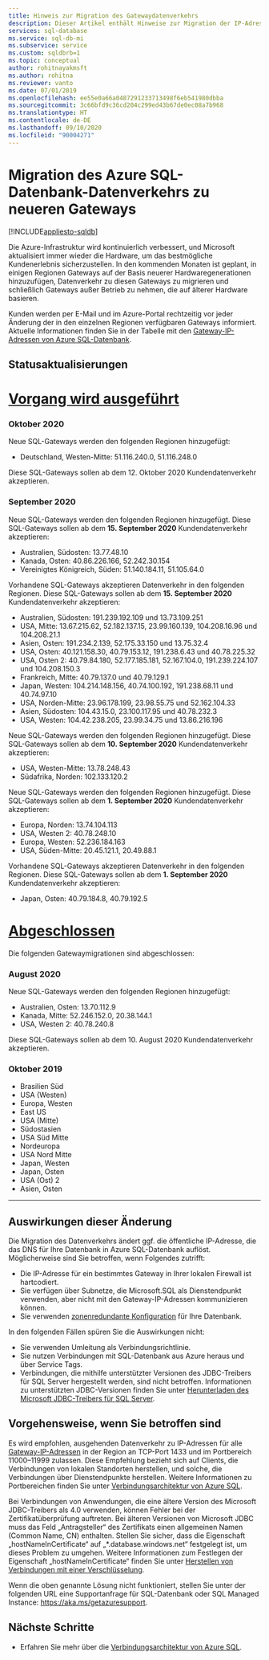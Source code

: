 ```yaml
---
title: Hinweis zur Migration des Gatewaydatenverkehrs
description: Dieser Artikel enthält Hinweise zur Migration der IP-Adressen von Azure SQL-Datenbank-Gateways
services: sql-database
ms.service: sql-db-mi
ms.subservice: service
ms.custom: sqldbrb=1 
ms.topic: conceptual
author: rohitnayakmsft
ms.author: rohitna
ms.reviewer: vanto
ms.date: 07/01/2019
ms.openlocfilehash: ee55e0a66a0487291233713498f6eb541980dbba
ms.sourcegitcommit: 3c66bfd9c36cd204c299ed43b67de0ec08a7b968
ms.translationtype: HT
ms.contentlocale: de-DE
ms.lasthandoff: 09/10/2020
ms.locfileid: "90004271"
---
```

# <a name="azure-sql-database-traffic-migration-to-newer-gateways"></a>Migration des Azure SQL-Datenbank-Datenverkehrs zu neueren Gateways
[!INCLUDE[appliesto-sqldb](../includes/appliesto-sqldb.md)]

Die Azure-Infrastruktur wird kontinuierlich verbessert, und Microsoft aktualisiert immer wieder die Hardware, um das bestmögliche Kundenerlebnis sicherzustellen. In den kommenden Monaten ist geplant, in einigen Regionen Gateways auf der Basis neuerer Hardwaregenerationen hinzuzufügen, Datenverkehr zu diesen Gateways zu migrieren und schließlich Gateways außer Betrieb zu nehmen, die auf älterer Hardware basieren.  

Kunden werden per E-Mail und im Azure-Portal rechtzeitig vor jeder Änderung der in den einzelnen Regionen verfügbaren Gateways informiert. Aktuelle Informationen finden Sie in der Tabelle mit den [Gateway-IP-Adressen von Azure SQL-Datenbank](connectivity-architecture.md#gateway-ip-addresses).

## <a name="status-updates"></a>Statusaktualisierungen

# <a name="in-progress"></a>[Vorgang wird ausgeführt](#tab/in-progress-ip)
### <a name="october-2020"></a>Oktober 2020

Neue SQL-Gateways werden den folgenden Regionen hinzugefügt:

- Deutschland, Westen-Mitte: 51.116.240.0, 51.116.248.0

Diese SQL-Gateways sollen ab dem 12. Oktober 2020 Kundendatenverkehr akzeptieren. 

### <a name="september-2020"></a>September 2020
Neue SQL-Gateways werden den folgenden Regionen hinzugefügt. Diese SQL-Gateways sollen ab dem **15. September 2020** Kundendatenverkehr akzeptieren:

- Australien, Südosten: 13.77.48.10
- Kanada, Osten: 40.86.226.166, 52.242.30.154
- Vereinigtes Königreich, Süden: 51.140.184.11, 51.105.64.0

Vorhandene SQL-Gateways akzeptieren Datenverkehr in den folgenden Regionen. Diese SQL-Gateways sollen ab dem **15. September 2020** Kundendatenverkehr akzeptieren:

- Australien, Südosten: 191.239.192.109 und 13.73.109.251
- USA, Mitte: 13.67.215.62, 52.182.137.15, 23.99.160.139, 104.208.16.96 und 104.208.21.1
- Asien, Osten: 191.234.2.139, 52.175.33.150 und 13.75.32.4
- USA, Osten: 40.121.158.30, 40.79.153.12, 191.238.6.43 und 40.78.225.32
- USA, Osten 2: 40.79.84.180, 52.177.185.181, 52.167.104.0, 191.239.224.107 und 104.208.150.3
- Frankreich, Mitte: 40.79.137.0 und 40.79.129.1
- Japan, Westen: 104.214.148.156, 40.74.100.192, 191.238.68.11 und 40.74.97.10
- USA, Norden-Mitte: 23.96.178.199, 23.98.55.75 und 52.162.104.33
- Asien, Südosten: 104.43.15.0, 23.100.117.95 und 40.78.232.3
- USA, Westen: 104.42.238.205, 23.99.34.75 und 13.86.216.196

Neue SQL-Gateways werden den folgenden Regionen hinzugefügt. Diese SQL-Gateways sollen ab dem **10. September 2020** Kundendatenverkehr akzeptieren:

- USA, Westen-Mitte: 13.78.248.43 
- Südafrika, Norden: 102.133.120.2  

Neue SQL-Gateways werden den folgenden Regionen hinzugefügt. Diese SQL-Gateways sollen ab dem **1. September 2020** Kundendatenverkehr akzeptieren:

- Europa, Norden: 13.74.104.113 
- USA, Westen 2: 40.78.248.10 
- Europa, Westen: 52.236.184.163 
- USA, Süden-Mitte: 20.45.121.1, 20.49.88.1 

Vorhandene SQL-Gateways akzeptieren Datenverkehr in den folgenden Regionen. Diese SQL-Gateways sollen ab dem **1. September 2020** Kundendatenverkehr akzeptieren:
- Japan, Osten: 40.79.184.8, 40.79.192.5

# <a name="completed"></a>[Abgeschlossen](#tab/completed-ip)

Die folgenden Gatewaymigrationen sind abgeschlossen: 

### <a name="august-2020"></a>August 2020

Neue SQL-Gateways werden den folgenden Regionen hinzugefügt:

- Australien, Osten: 13.70.112.9
- Kanada, Mitte: 52.246.152.0, 20.38.144.1 
- USA, Westen 2: 40.78.240.8

Diese SQL-Gateways sollen ab dem 10. August 2020 Kundendatenverkehr akzeptieren. 

### <a name="october-2019"></a>Oktober 2019
- Brasilien Süd
- USA (Westen)
- Europa, Westen
- East US
- USA (Mitte)
- Südostasien
- USA Süd Mitte
- Nordeuropa
- USA Nord Mitte
- Japan, Westen
- Japan, Osten
- USA (Ost) 2
- Asien, Osten

---

## <a name="impact-of-this-change"></a>Auswirkungen dieser Änderung

Die Migration des Datenverkehrs ändert ggf. die öffentliche IP-Adresse, die das DNS für Ihre Datenbank in Azure SQL-Datenbank auflöst.
Möglicherweise sind Sie betroffen, wenn Folgendes zutrifft:

- Die IP-Adresse für ein bestimmtes Gateway in Ihrer lokalen Firewall ist hartcodiert.
- Sie verfügen über Subnetze, die Microsoft.SQL als Dienstendpunkt verwenden, aber nicht mit den Gateway-IP-Adressen kommunizieren können.
- Sie verwenden [zonenredundante Konfiguration](high-availability-sla.md#zone-redundant-configuration) für Ihre Datenbank.

In den folgenden Fällen spüren Sie die Auswirkungen nicht:
 
- Sie verwenden Umleitung als Verbindungsrichtlinie.
- Sie nutzen Verbindungen mit SQL-Datenbank aus Azure heraus und über Service Tags.
- Verbindungen, die mithilfe unterstützter Versionen des JDBC-Treibers für SQL Server hergestellt werden, sind nicht betroffen. Informationen zu unterstützten JDBC-Versionen finden Sie unter [Herunterladen des Microsoft JDBC-Treibers für SQL Server](/sql/connect/jdbc/download-microsoft-jdbc-driver-for-sql-server).

## <a name="what-to-do-you-do-if-youre-affected"></a>Vorgehensweise, wenn Sie betroffen sind

Es wird empfohlen, ausgehenden Datenverkehr zu IP-Adressen für alle [Gateway-IP-Adressen](connectivity-architecture.md#gateway-ip-addresses) in der Region an TCP-Port 1433 und im Portbereich 11000–11999 zulassen. Diese Empfehlung bezieht sich auf Clients, die Verbindungen von lokalen Standorten herstellen, und solche, die Verbindungen über Dienstendpunkte herstellen. Weitere Informationen zu Portbereichen finden Sie unter [Verbindungsarchitektur von Azure SQL](connectivity-architecture.md#connection-policy).

Bei Verbindungen von Anwendungen, die eine ältere Version des Microsoft JDBC-Treibers als 4.0 verwenden, können Fehler bei der Zertifikatüberprüfung auftreten. Bei älteren Versionen von Microsoft JDBC muss das Feld „Antragsteller“ des Zertifikats einen allgemeinen Namen (Common Name, CN) enthalten. Stellen Sie sicher, dass die Eigenschaft „hostNameInCertificate“ auf „*.database.windows.net“ festgelegt ist, um dieses Problem zu umgehen. Weitere Informationen zum Festlegen der Eigenschaft „hostNameInCertificate“ finden Sie unter [Herstellen von Verbindungen mit einer Verschlüsselung](/sql/connect/jdbc/connecting-with-ssl-encryption).

Wenn die oben genannte Lösung nicht funktioniert, stellen Sie unter der folgenden URL eine Supportanfrage für SQL-Datenbank oder SQL Managed Instance: https://aka.ms/getazuresupport.

## <a name="next-steps"></a>Nächste Schritte

- Erfahren Sie mehr über die [Verbindungsarchitektur von Azure SQL](connectivity-architecture.md).
